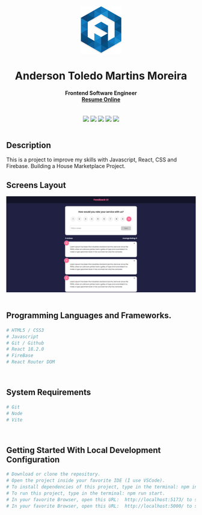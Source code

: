 <div align="center">
  <img src="readme/logo/favicon.png" />
  <h1>Anderson Toledo Martins Moreira</h1>
  <h4>
    Frontend Software Engineer <br />
    <a href="http://www.atmm.dev" target="_blank">Resume Online</a>
  </h4>
</div>
<br >
<!-- References for Create budgets :: https://shields.io/category/build -->
<div align="center">
  <img src="https://img.shields.io/static/v1?label=STATUS&message=INCOMPLETE&color=red&style=for-the-badge"/>
  <img src="https://img.shields.io/static/v1?label=CSS&message=3&color=pink&style=for-the-badge"/>
  <img src="https://img.shields.io/static/v1?label=React&message=18.2.0&color=blue&style=for-the-badge"/>
  <img src="https://img.shields.io/static/v1?label=Javascript&message=es6&color=yellow&style=for-the-badge"/>
  <img src="https://img.shields.io/static/v1?label=FireBase&message=4.1.17&color=red&style=for-the-badge"/>
</div>

<br >

## Description
This is a project to improve my skills with Javascript, React, CSS and Firebase. Building a House Marketplace Project.

## Screens Layout
<div align="center">
  <img src="readme/layout/layout.jpg" alt="Login"/>
</div>

<br >

## Programming Languages and Frameworks.
```bash
# HTML5 / CSS3
# Javascript
# Git / Github
# React 18.2.0
# FireBase
# React Router DOM
```

<br >

## System Requirements
```bash
# Git
# Node
# Vite
```

<br >

## Getting Started With Local Development Configuration

```bash
# Download or clone the repository.
# Open the project inside your favorite IDE (I use VSCode).
# To install dependencies of this project, type in the terminal: npm install or npm i.
# To run this project, type in the terminal: npm run start.
# In your favorite Browser, open this URL:  http://localhost:5173/ to see the Interface.
# In your favorite Browser, open this URL:  http://localhost:5000/ to see the API.
```